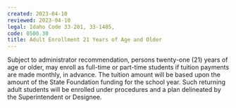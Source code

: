 ```yaml
---
created: 2023-04-10
reviewed: 2023-04-10
legal: Idaho Code 33-201, 33-1405,
code: 0500.30
title: Adult Enrollment 21 Years of Age and Older
---
```


Subject to administrator recommendation, persons twenty-one (21) years of age or older, may enroll as full-time or part-time students if tuition payments are made monthly, in advance. The tuition amount will be based upon the amount of the State Foundation funding for the school year. Such returning adult students will be enrolled under procedures and a plan delineated by the Superintendent or Designee.
